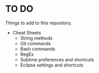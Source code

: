 # TO DO

Things to add to this repository.
* Cheat Sheets
	* String methods
	* Git commands
	* Bash commands
	* RegEx
	* Sublime preferences and shortcuts
	* Eclipse settings and shortcuts
